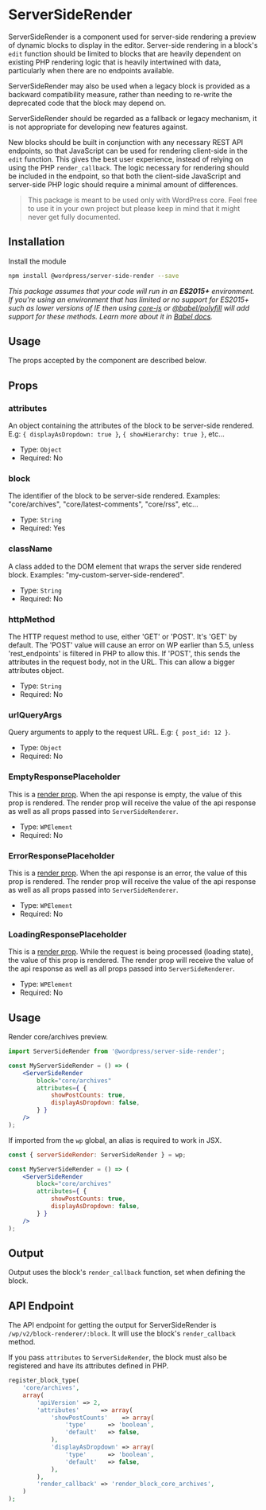 # ServerSideRender

ServerSideRender is a component used for server-side rendering a preview of dynamic blocks to display in the editor. Server-side rendering in a block's `edit` function should be limited to blocks that are heavily dependent on existing PHP rendering logic that is heavily intertwined with data, particularly when there are no endpoints available.

ServerSideRender may also be used when a legacy block is provided as a backward compatibility measure, rather than needing to re-write the deprecated code that the block may depend on.

ServerSideRender should be regarded as a fallback or legacy mechanism, it is not appropriate for developing new features against.

New blocks should be built in conjunction with any necessary REST API endpoints, so that JavaScript can be used for rendering client-side in the `edit` function. This gives the best user experience, instead of relying on using the PHP `render_callback`. The logic necessary for rendering should be included in the endpoint, so that both the client-side JavaScript and server-side PHP logic should require a minimal amount of differences.

> This package is meant to be used only with WordPress core. Feel free to use it in your own project but please keep in mind that it might never get fully documented.

## Installation

Install the module

```bash
npm install @wordpress/server-side-render --save
```

_This package assumes that your code will run in an **ES2015+** environment. If you're using an environment that has limited or no support for ES2015+ such as lower versions of IE then using [core-js](https://github.com/zloirock/core-js) or [@babel/polyfill](https://babeljs.io/docs/en/next/babel-polyfill) will add support for these methods. Learn more about it in [Babel docs](https://babeljs.io/docs/en/next/caveats)._

## Usage

The props accepted by the component are described below.


## Props

### attributes

An object containing the attributes of the block to be server-side rendered.
E.g: `{ displayAsDropdown: true }`, `{ showHierarchy: true }`, etc...
- Type: `Object`
- Required: No

### block

The identifier of the block to be server-side rendered.
Examples: "core/archives", "core/latest-comments", "core/rss", etc...
- Type: `String`
- Required: Yes

### className

A class added to the DOM element that wraps the server side rendered block.
Examples: "my-custom-server-side-rendered".
- Type: `String`
- Required: No

### httpMethod

The HTTP request method to use, either 'GET' or 'POST'. It's 'GET' by default. The 'POST' value will cause an error on WP earlier than 5.5, unless 'rest_endpoints' is filtered in PHP to allow this. If 'POST', this sends the attributes in the request body, not in the URL. This can allow a bigger attributes object.
- Type: `String`
- Required: No

### urlQueryArgs

Query arguments to apply to the request URL.
E.g: `{ post_id: 12 }`.
- Type: `Object`
- Required: No

### EmptyResponsePlaceholder

This is a [render prop](https://reactjs.org/docs/render-props.html). When the api response is empty, the value of this prop is rendered. The render prop will receive the value of the api response as well as all props passed into `ServerSideRenderer`.
- Type: `WPElement`
- Required: No

### ErrorResponsePlaceholder

This is a [render prop](https://reactjs.org/docs/render-props.html). When the api response is an error, the value of this prop is rendered. The render prop will receive the value of the api response as well as all props passed into `ServerSideRenderer`.
- Type: `WPElement`
- Required: No

### LoadingResponsePlaceholder

This is a [render prop](https://reactjs.org/docs/render-props.html). While the request is being processed (loading state), the value of this prop is rendered. The render prop will receive the value of the api response as well as all props passed into `ServerSideRenderer`.
- Type: `WPElement`
- Required: No


## Usage

Render core/archives preview.

```jsx
import ServerSideRender from '@wordpress/server-side-render';

const MyServerSideRender = () => (
	<ServerSideRender
		block="core/archives"
		attributes={ {
			showPostCounts: true,
			displayAsDropdown: false,
		} }
	/>
);
```
If imported from the `wp` global, an alias is required to work in JSX.

```jsx 
const { serverSideRender: ServerSideRender } = wp;

const MyServerSideRender = () => (
	<ServerSideRender
		block="core/archives"
		attributes={ {
			showPostCounts: true,
			displayAsDropdown: false,
		} }
	/>
);
```

## Output

Output uses the block's `render_callback` function, set when defining the block.

## API Endpoint

The API endpoint for getting the output for ServerSideRender is `/wp/v2/block-renderer/:block`. It will use the block's `render_callback` method.

If you pass `attributes` to `ServerSideRender`, the block must also be registered and have its attributes defined in PHP.

```php
register_block_type(
	'core/archives',
	array(
		'apiVersion' => 2,
		'attributes'      => array(
			'showPostCounts'    => array(
				'type'      => 'boolean',
				'default'   => false,
			),
			'displayAsDropdown' => array(
				'type'      => 'boolean',
				'default'   => false,
			),
		),
		'render_callback' => 'render_block_core_archives',
	)
);
```
